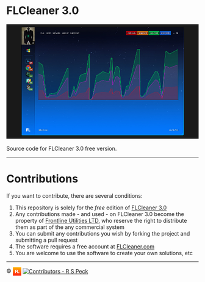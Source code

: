 # FLCleaner 3.0

![FLCleaner 3.0][flcleaner]

Source code for FLCleaner 3.0 free version.

---

# Contributions

If you want to contribute, there are several conditions:

1. This repository is solely for the *free* edition of [FLCleaner 3.0][flcleaner.com]
2. Any contributions made - and used - on FLCleaner 3.0 become the property of [Frontline Utilities LTD][flutils], who reserve the right to distribute them as part of the any commercial system
3. You can submit any contributions you wish by forking the project and submitting a pull request
4. The software requires a free account at [FLCleaner.com][flcleaner.com]
5. You are welcome to use the software to create your own solutions, etc

---

:copyright: <a href="http://www.frontlineutilities.co.uk" align="absmiddle"><img src="3.0/readme/fl.jpg" height="22" align="absmiddle" title="Frontline Utilities LTD"  /></a> <a href="http://stackoverflow.com/users/1143732/richard-peck?tab=profile" align="absmiddle" ><img src="https://avatars0.githubusercontent.com/u/1104431" height="22" align="absmiddle" title="Contributors - R S Peck" /></a>



<!-- ################################### -->
<!-- ################################### -->

<!-- Images -->
[fl]:        3.0/readme/fl.jpg
[flcleaner]: 3.0/readme/main.jpg

<!-- Links -->
[flutils]:        http://www.frontlineutilities.co.uk
[flcleaner.com]:  https://www.flcleaner.com

<!-- ################################### -->
<!-- ################################### -->
